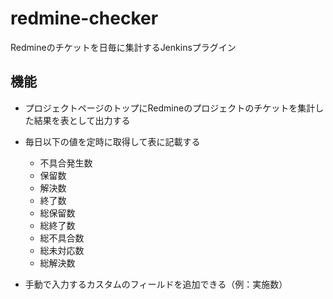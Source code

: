 # redmine-checker

Redmineのチケットを日毎に集計するJenkinsプラグイン

## 機能

 * プロジェクトページのトップにRedmineのプロジェクトのチケットを集計した結果を表として出力する

 * 毎日以下の値を定時に取得して表に記載する

   - 不具合発生数
   - 保留数
   - 解決数 
   - 終了数 
   - 総保留数 
   - 総終了数 
   - 総不具合数 
   - 総未対応数 
   - 総解決数 

 * 手動で入力するカスタムのフィールドを追加できる（例：実施数）


